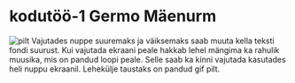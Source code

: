# kodutöö-1 Germo Mäenurm
![pilt](https://user-images.githubusercontent.com/90237415/157090990-45f5b6f0-b90e-4b2f-8c9f-ff584b8ecde1.png)
Vajutades nuppe suuremaks ja väiksemaks saab muuta kella teksti fondi suurust. Kui vajutada ekraani peale hakkab lehel mängima ka rahulik muusika, mis on pandud loopi peale. Selle saab ka kinni vajutada kasutades heli nuppu ekraanil. Lehekülje taustaks on pandud gif pilt.
